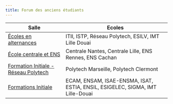 ```yaml
---
title: Forum des anciens étudiants
---
```


<table class="pure-table pure-table-striped">
	<thead>
		<tr>
			<th>Salle</th>
			<th>Ecoles</th> 
		</tr>
	</thead>
	<tbody>
		<tr>
			<td>
				<a href="https://meet.jit.si/Forum_Branly_SG1">Écoles en alternances</a>
			</td>
			<td>
				ITII, ISTP, Réseau Polytech, ESILV, IMT Lille Douai
			</td>
		</tr>
			<td>
				<a href="https://meet.jit.si/Forum_Branly_SG2">École centrale et ENS</a>
			</td>
			<td>
				Centrale Nantes, Centrale Lille, ENS Rennes, ENS Cachan
			</td>
		</tr>
			<td>
				<a href="https://meet.jit.si/Forum_Branly_SG3">Formation Initiale - Réseau Polytech</a>
			</td>
			<td>
				Polytech Marseille, Polytech Clermont
			</td>
		</tr>
			<td>
				<a href="https://meet.jit.si/Forum_Branly_SG4">Formations Initiale</a>
			</td>
			<td>
				ECAM, ENSAM, ISAE-ENSMA, ISAT, ESTIA, ENSIL, ESIGELEC, SIGMA, IMT Lille-Douai
			</td>
		</tr>
	</tbody>
</table>
